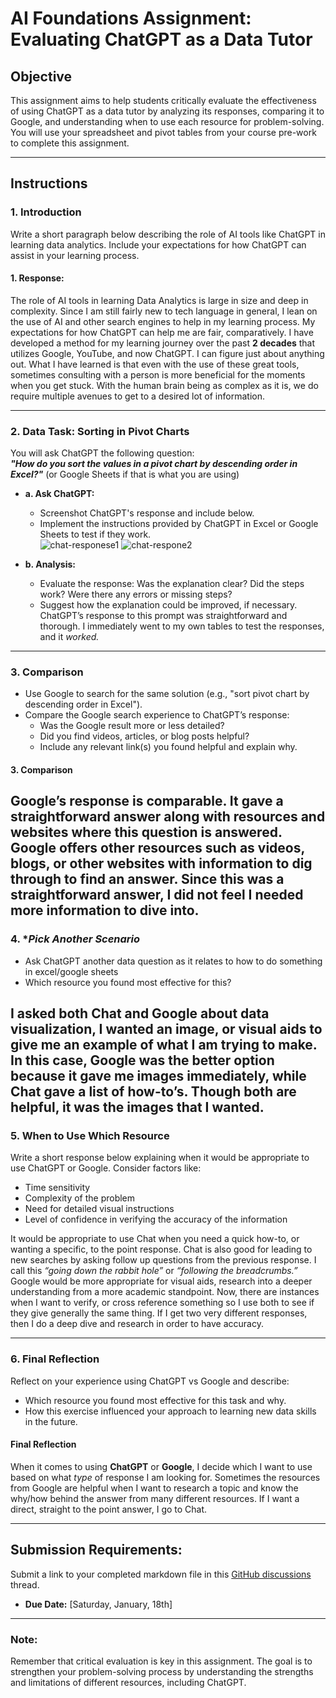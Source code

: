 # **AI Foundations Assignment: Evaluating ChatGPT as a Data Tutor**

## **Objective**  
This assignment aims to help students critically evaluate the effectiveness of using ChatGPT as a data tutor by analyzing its responses, comparing it to Google, and understanding when to use each resource for problem-solving. You will use your spreadsheet and pivot tables from your course pre-work to complete this assignment.  

---

## **Instructions**

### 1. **Introduction**  
Write a short paragraph below describing the role of AI tools like ChatGPT in learning data analytics. Include your expectations for how ChatGPT can assist in your learning process.

#### **1. Response:**
  
The role of AI tools in learning Data Analytics is large in size and deep in complexity. Since I am still fairly new to tech language in general, I lean on the use of AI and other search engines to help in my learning process. My expectations for how ChatGPT can help me are fair, comparatively. I have developed a method for my learning journey over the past **2 decades** that utilizes Google, YouTube, and now ChatGPT. I can figure just about anything out. What I have learned is that even with the use of these great tools, sometimes consulting with a person is more beneficial for the moments when you get stuck. With the human brain being as complex as it is, we do require multiple avenues to get to a desired lot of information. 

---

### 2. **Data Task: Sorting in Pivot Charts**  

You will ask ChatGPT the following question:  
**_"How do you sort the values in a pivot chart by descending order in Excel?"_** (or Google Sheets if that is what you are using) 

- **a. Ask ChatGPT:**  
  - Screenshot ChatGPT's response and include below. 
  - Implement the instructions provided by ChatGPT in Excel or Google Sheets to test if they work.  
![chat-responese1](https://github.com/user-attachments/assets/926dce55-5895-451a-b385-df6a7764a2c9)
![chat-respone2](https://github.com/user-attachments/assets/685d5136-137a-47ce-a8ec-674707c06bb0)

- **b. Analysis:**  
  - Evaluate the response: Was the explanation clear? Did the steps work? Were there any errors or missing steps?  
  - Suggest how the explanation could be improved, if necessary.
  ChatGPT’s response to this prompt was straightforward and thorough. I immediately went to my own tables to test the responses, and it *worked.*

---

### 3. **Comparison**  
- Use Google to search for the same solution (e.g., "sort pivot chart by descending order in Excel").  
- Compare the Google search experience to ChatGPT’s response:  
  - Was the Google result more or less detailed?  
  - Did you find videos, articles, or blog posts helpful?  
  - Include any relevant link(s) you found helpful and explain why.
#### **3. Comparison**
 Google’s response is comparable. It gave a straightforward answer along with resources and websites where this question is answered. Google offers other resources such as videos, blogs, or other websites with information to dig through to find an answer. Since this was a straightforward answer, I did not feel I needed more information to dive into. 
---

### 4. **Pick Another Scenario*  
- Ask ChatGPT another data question as it relates to how to do something in excel/google sheets 
- Which resource you found most effective for this?
  
 I asked both Chat and Google about data visualization, I wanted an image, or visual aids to give me an example of what I am trying to make. In this case, Google was the better option because it gave me images immediately, while Chat gave a list of how-to’s. Though both are helpful, it was the images that I wanted.  
---

### 5. **When to Use Which Resource**  
Write a short response below explaining when it would be appropriate to use ChatGPT or Google. Consider factors like:  
- Time sensitivity  
- Complexity of the problem  
- Need for detailed visual instructions  
- Level of confidence in verifying the accuracy of the information
  
It would be appropriate to use Chat when you need a quick how-to, or wanting a specific, to the point response. Chat is also good for leading to new searches by asking follow up questions from the previous response. I call this *“going down the rabbit hole”* or *“following the breadcrumbs.”* Google would be more appropriate for visual aids, research into a deeper understanding from a more academic standpoint. Now, there are instances when I want to verify, or cross reference something so I use both to see if they give generally the same thing. If I get two very different responses, then I do a deep dive and research in order to have accuracy.

---

### 6. **Final Reflection**  
Reflect on your experience using ChatGPT vs Google and describe:  
- Which resource you found most effective for this task and why.  
- How this exercise influenced your approach to learning new data skills in the future.  
####  **Final Reflection**

When it comes to using **ChatGPT** or **Google**, I decide which I want to use based on what *type* of response I am looking for. Sometimes the resources from Google are helpful when I want to research a topic and know the why/how behind the answer from many different resources. If I want a direct, straight to the point answer, I go to Chat. 

---

## **Submission Requirements:**  
Submit a link to your completed markdown file in this [GitHub discussions](https://github.com/Tech-Moms/data-analytics-winter-2025/discussions/4) thread.  
- **Due Date:** [Saturday, January, 18th]  

---

### **Note:**  
Remember that critical evaluation is key in this assignment. The goal is to strengthen your problem-solving process by understanding the strengths and limitations of different resources, including ChatGPT.
